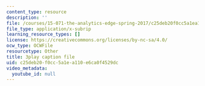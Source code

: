 ```yaml
---
content_type: resource
description: ''
file: /courses/15-071-the-analytics-edge-spring-2017/c25deb20f0cc5a1ea110e6ca0f4529dc_ag7TLcT7VPQ.vtt
file_type: application/x-subrip
learning_resource_types: []
license: https://creativecommons.org/licenses/by-nc-sa/4.0/
ocw_type: OCWFile
resourcetype: Other
title: 3play caption file
uid: c25deb20-f0cc-5a1e-a110-e6ca0f4529dc
video_metadata:
  youtube_id: null
---
```

